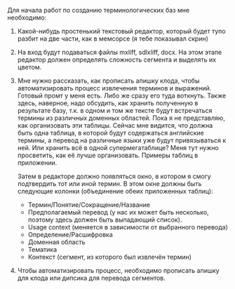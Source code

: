 Для начала работ по созданию терминологических баз мне необходимо:

1) Какой-нибудь простенький текстовый редактор, который будет тупо разбит на две части, как в мемсорсе (я тебе показывал скрин)

2) На вход будут подаваться файлы mxliff, sdlxliff, docx. На этом этапе редактор должен определять сложность сегмента и выделять их цветом.

3) Мне нужно рассказать, как прописать апишку клода, чтобы автоматизировать процесс извлечения терминов и выражений. Готовый промт у меня есть. Либо же сразу его туда воткнуть.
    Также здесь, наверное, надо обсудить, как хранить полученную в результате базу, т.к. в одном и том же тексте будут встречаться термины из различных доменных областей. Пока я не представляю, как организовать эти таблицы. Сейчас мне видится, что должна быть одна таблица, в которой будут содержаться английские термины, а перевод на различные языки уже будут привязываться к ней. Или хранить всё в одной супермегатаблице? Меня тут нужно просветить, как её лучше организовать. Примеры таблиц в приложении.
    
    Затем в редакторе должно появляться окно, в котором я смогу подтвердить тот или иной термин. В этом окне должны быть следующие колонки (объединение обеих приложенных таблиц): 
	  - Термин/Понятие/Сокращение/Название
	  - Предполагаемый перевод (у нас их может быть несколько, поэтому здесь должен быть выпадающий список).
	  - Usage context (меняется в зависимости от выбранного перевода)
	  - Определение/Расшифровка
	  - Доменная область
	  - Тематика
	  - Контекст (сегмент, из которого был извлечён термин)

4) Чтобы автоматизировать процесс, необходимо прописать апишку для клода или дипсика для перевода сегментов. 
